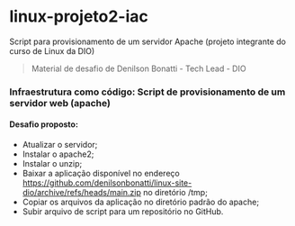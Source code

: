 # linux-projeto2-iac
Script para provisionamento de um servidor Apache (projeto integrante do curso de Linux da DIO)
>Material de desafio de Denilson Bonatti - Tech Lead - DIO

### Infraestrutura como código: Script de provisionamento de um servidor web (apache)

#### Desafio proposto:

* Atualizar o servidor;
* Instalar o apache2;
* Instalar o unzip;
* Baixar a aplicação disponível no endereço https://github.com/denilsonbonatti/linux-site-dio/archive/refs/heads/main.zip no diretório /tmp;
* Copiar os arquivos da aplicação no diretório padrão do apache;
* Subir arquivo de script para um repositório no GitHub.
